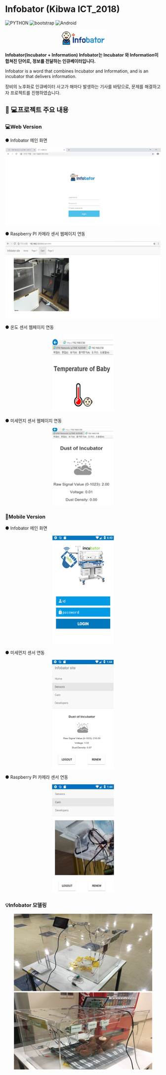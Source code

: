 # Infobator (Kibwa ICT_2018)
![PYTHON](https://img.shields.io/badge/Pyhton-Flask-blue?logo=Flask)
![bootstrap](https://img.shields.io/badge/Bootstrap-CSS-blueviolet?logo=bootstrap)
![Android](https://img.shields.io/badge/Android-yellow?logo=Android)

<center><img src="./img/infobator.png" alt="" width="150px"/></center>

__Infobator(Incubator + Information)__
__Infobator는 Incubator 와 Information이 합쳐진 단어로, 정보를 전달하는 인큐베이터입니다.__

Infobator is a word that combines Incubator and Information, and is an incubator that delivers information.

장비의 노후화로 인큐베이터 사고가 해마다 발생하는 기사를 바탕으로, 문제를 해결하고자 프로젝트를 진행하였습니다.

## 👨 💻프로젝트 주요 내용

### 💻Web Version 

 ● Infobator 메인 화면
  <center><img src="./img/mainpage.png" alt="" height="250px" width="550px"/></center>

 ● Raspberry PI 카메라 센서 웹페이지 연동
  <center><img src="./img/camera.png" alt="" height="250px" width="550px"/></center>
 
 ● 온도 센서 웹페이지 연동
  <center><img src="./img/tempersensor.png" alt="" height="250px" width="200px"/></center>
 
 ● 미세먼지 센서 웹페이지 연동
  <center><img src="./img/dust.png" alt="" height="250px" width="200px"/></center>

### 📱Mobile Version 

 ● Infobator 메인 화면
  <center><img src="./img/mobilemain.png" alt="" height="350px" width="200px"/></center>
 
 ● 미세먼지 센서 연동
  <center><img src="./img/mobiledust.png" alt="" height="350px" width="200px"/></center>

 ● Raspberry PI 카메라 센서 연동
  <center><img src="./img/mobilecamera.png" alt="" height="350px" width="200px"/></center>


### 💡Infobator 모델링 
  <center><img src="./img/model1.png" alt="" height="250px" width="450px"/></center>

  <center><img src="./img/model2.png" alt="" height="250px" width="450px"/></center>
  

